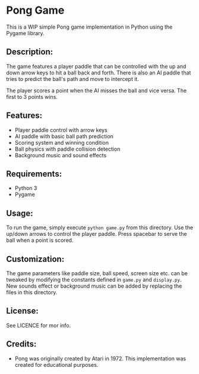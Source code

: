 # Pong Game
This is a WIP simple Pong game implementation in Python using the Pygame library.


## Description:
The game features a player paddle that can be controlled with the up and down arrow keys to hit a ball back and forth. There is also an AI paddle that tries to predict the ball's path and move to intercept it. 

The player scores a point when the AI misses the ball and vice versa. The first to 3 points wins.


## Features:
- Player paddle control with arrow keys
- AI paddle with basic ball path prediction
- Scoring system and winning condition
- Ball physics with paddle collision detection
- Background music and sound effects

## Requirements:
- Python 3
- Pygame 

## Usage:
To run the game, simply execute `python game.py` from this directory. Use the up/down arrows to control the player paddle. Press spacebar to serve the ball when a point is scored.

## Customization:
The game parameters like paddle size, ball speed, screen size etc. can be tweaked by modifying the constants defined in `game.py` and `display.py`. New sounds effect or background music can be added by replacing the files in this directory.

## License:
See LICENCE for mor info.

## Credits:
- Pong was originally created by Atari in 1972. This implementation was created for educational purposes.